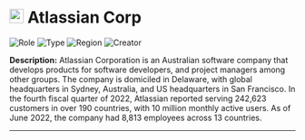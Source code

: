 
# <img src="https://www.atlassian.com/apple-touch-icon.png" alt="Atlassian Corp Logo" height="25px" title="Atlassian Corp" /> Atlassian Corp


![Role](https://img.shields.io/badge/Role-Competitor-blue?style=for-the-badge)    ![Type](https://img.shields.io/badge/Type-Public-blue?style=for-the-badge)    ![Region](https://img.shields.io/badge/Region-AMER-blue?style=for-the-badge)    ![Creator](https://img.shields.io/badge/Creator-Michael%20Hay-blue?style=for-the-badge)

**Description:** Atlassian Corporation is an Australian software company that develops products for software developers, and project managers among other groups. The company is domiciled in Delaware, with global headquarters in Sydney, Australia, and US headquarters in San Francisco.  In the fourth fiscal quarter of 2022, Atlassian reported serving 242,623 customers in over 190 countries, with 10 million monthly active users. As of June 2022, the company had 8,813 employees across 13 countries.

---

